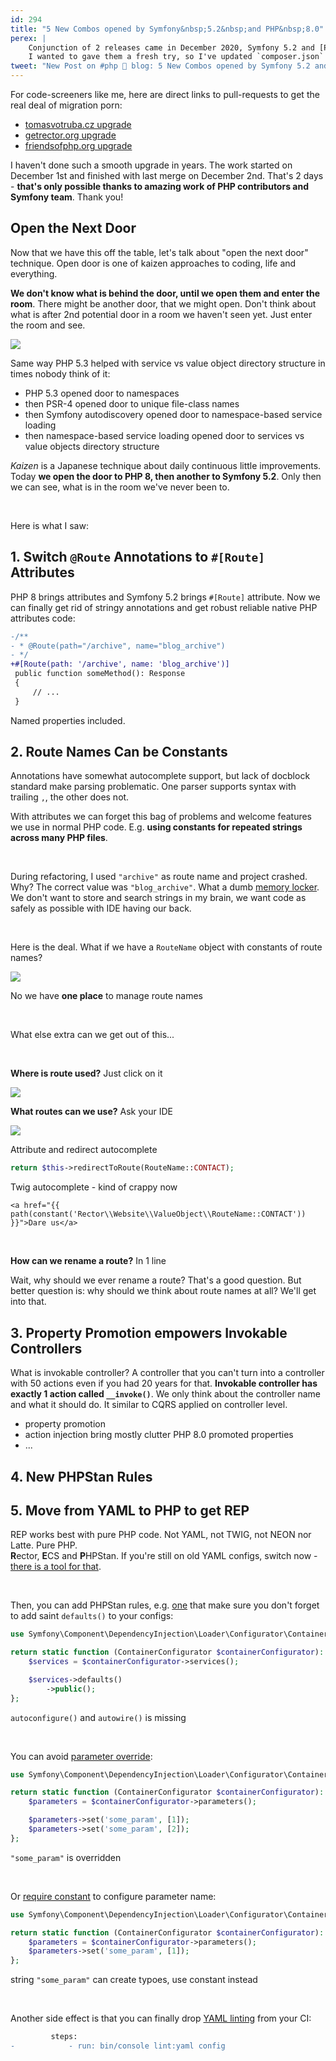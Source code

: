```yaml
---
id: 294
title: "5 New Combos opened by Symfony&nbsp;5.2&nbsp;and PHP&nbsp;8.0"
perex: |
    Conjunction of 2 releases came in December 2020, Symfony 5.2 and [PHP 8.0](https://getrector.org/blog/2020/11/30/smooth-upgrade-to-php-8-in-diffs).
    I wanted to gave them a fresh try, so I've updated `composer.json` in 3 projects, run Rector upgrade set and this happened...
tweet: "New Post on #php 🐘 blog: 5 New Combos opened by Symfony 5.2 and PHP 8.0"
---
```



For code-screeners like me, here are direct links to pull-requests to get the real deal of migration porn:

- [tomasvotruba.cz upgrade](https://github.com/TomasVotruba/tomasvotruba.com/pull/1107/files)
- [getrector.org upgrade](https://github.com/rectorphp/getrector.org/pull/190/files)
- [friendsofphp.org upgrade](https://github.com/TomasVotruba/friendsofphp.org/pull/176/files)

I haven't done such a smooth upgrade in years. The work started on December 1st and finished with last merge on December 2nd. That's 2 days - **that's only possible thanks to amazing work of PHP contributors and Symfony team**. Thank you!


## Open the Next Door

Now that we have this off the table, let's talk about "open the next door" technique. Open door is one of kaizen approaches to coding, life and everything.

**We don't know what is behind the door, until we open them and enter the room**. There might be another door, that we might open. Don't think about what is after 2nd potential door in a room we haven't seen yet. Just enter the room and see.

<img src="/assets/images/posts/2020/combo-door.jpg" class="img-thumbnail">

Same way PHP 5.3 helped with service vs value object directory structure in times nobody think of it:

- PHP 5.3 opened door to namespaces
- then PSR-4 opened door to unique file-class names
- then Symfony autodiscovery opened door to namespace-based service loading
- then namespace-based service loading opened door to services vs value objects directory structure

*Kaizen* is a Japanese technique about daily continuous little improvements. Today **we open the door to PHP 8, then another to Symfony 5.2**. Only then we can see, what is in the room we've never been to.

<br>

Here is what I saw:


## 1. Switch `@Route` Annotations to `#[Route]` Attributes

PHP 8 brings attributes and Symfony 5.2 brings `#[Route]` attribute. Now we can finally get rid of stringy annotations and get robust reliable native PHP attributes code:

```diff
-/**
- * @Route(path="/archive", name="blog_archive")
- */
+#[Route(path: '/archive', name: 'blog_archive')]
 public function someMethod(): Response
 {
     // ...
 }
```

Named properties included.

## 2. Route Names Can be Constants

Annotations have somewhat autocomplete support, but lack of docblock standard make parsing problematic. One parser supports syntax with trailing `,`, the other does not.

With attributes we can forget this bag of problems and welcome features we use in normal PHP code. E.g. **using constants for repeated strings across many PHP files**.

<br>

During refactoring, I used `"archive"` as route name and project crashed. Why? The correct value was `"blog_archive"`. What a dumb [memory locker](/blog/2018/08/27/why-and-how-to-avoid-the-memory-lock/). We don't want to store and search strings in my brain, we want code as safely as possible with IDE having our back.

<br>

Here is the deal. What if we have a `RouteName` object with constants of route names?

<img src="/assets/images/posts/2020/combo-route-value-object.png" class="img-thumbnail">

No we have **one place** to manage route names <em class="fas fa-fw fa-check text-success"></em>

<br>

What else extra can we get out of this...

<br>

**Where is route used?** Just click on it <em class="fas fa-fw fa-check text-success"></em>

<img src="/assets/images/posts/2020/combo-route-use-cases.png" class="img-thumbnail">

<br>

**What routes can we use?** Ask your IDE <em class="fas fa-fw fa-check text-success"></em>

<img src="/assets/images/posts/2020/combo-route-value-object.png" class="img-thumbnail">

Attribute and redirect autocomplete <em class="fas fa-fw fa-check text-success"></em>

```php
return $this->redirectToRoute(RouteName::CONTACT);
```

Twig autocomplete - kind of crappy now <em class="fas fa-fw fa-question text-warning"></em>

```twig
<a href="{{ path(constant('Rector\\Website\\ValueObject\\RouteName::CONTACT')) }}">Dare us</a>
```

<br>

**How can we rename a route?** In 1 line <em class="fas fa-fw fa-check text-success"></em>

Wait, why should we ever rename a route? That's a good question. But better question is: why should we think about route names at all? We'll get into that.

## 3. Property Promotion empowers Invokable Controllers

What is invokable controller? A controller that you can't turn into a controller with 50 actions even if you had 20 years for that.
**Invokable controller has exactly 1 action called `__invoke()`**. We only think about the controller name and what it should do. It similar to CQRS applied on controller level.

- property promotion
- action injection bring mostly clutter PHP 8.0 promoted properties
- ...

## 4. New PHPStan Rules





## 5. Move from YAML to PHP to get REP

REP works best with pure PHP code. Not YAML, not TWIG, not NEON nor Latte. Pure PHP.
<br>**R**ector, **E**CS and **P**HPStan.
If you're still on old YAML configs, switch now - [there is a tool for that](/blog/2020/07/27/how-to-switch-from-yaml-xml-configs-to-php-today-with-migrify/).

<br>

Then, you can add PHPStan rules, e.g. [one](https://github.com/symplify/phpstan-rules/blob/master/docs/rules_overview.md#checkrequiredautowireautoconfigurepublicusedinconfigservicerule) that make sure you don't forget to add saint `defaults()` to your configs:

```php
use Symfony\Component\DependencyInjection\Loader\Configurator\ContainerConfigurator;

return static function (ContainerConfigurator $containerConfigurator): void {
    $services = $containerConfigurator->services();

    $services->defaults()
        ->public();
};
```

<em class="fas fa-fw fa-times text-danger fa-2x" style="margin-left: 0em; float: left; padding-right: .2em;"></em> `autoconfigure()` and `autowire()` is missing

<br>

You can avoid [parameter override](https://github.com/symplify/phpstan-rules/blob/master/docs/rules_overview.md#preventdoublesetparameterrule):

```php
use Symfony\Component\DependencyInjection\Loader\Configurator\ContainerConfigurator;

return static function (ContainerConfigurator $containerConfigurator): void {
    $parameters = $containerConfigurator->parameters();

    $parameters->set('some_param', [1]);
    $parameters->set('some_param', [2]);
};
```

<em class="fas fa-fw fa-times text-danger fa-2x" style="margin-left: 0em; float: left; padding-right: .2em;"></em> `"some_param"` is overridden

<br>

Or [require constant](https://github.com/symplify/phpstan-rules/blob/master/docs/rules_overview.md#requireconstantinmethodcallpositionrule) to configure parameter name:

```php
use Symfony\Component\DependencyInjection\Loader\Configurator\ContainerConfigurator;

return static function (ContainerConfigurator $containerConfigurator): void {
    $parameters = $containerConfigurator->parameters();
    $parameters->set('some_param', [1]);
};
```

<em class="fas fa-fw fa-times text-danger fa-2x" style="margin-left: 0em; float: left; padding-right: .2em;"></em> string `"some_param"` can create typoes, use constant instead

<br>

Another side effect is that you can finally drop [YAML linting](https://symfony.com/blog/new-in-symfony-4-4-service-container-linter) from your CI:

```diff
         steps:
-            - run: bin/console lint:yaml config
```



